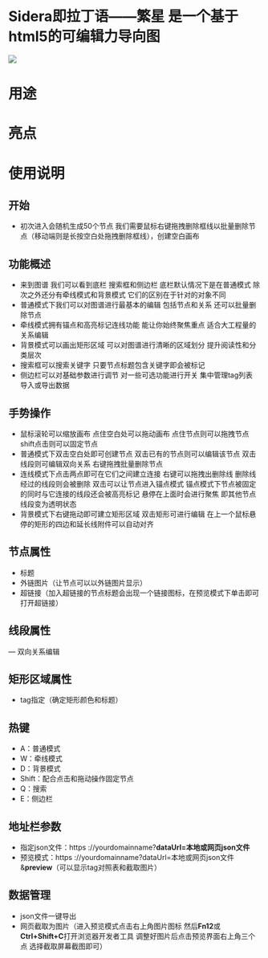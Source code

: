 # Sidera即拉丁语——繁星 是一个基于html5的可编辑力导向图 

![](https://lskypro.youzhi.icu/i/2025/09/24/68d3d2e757ba4.png)

# 用途
# 亮点
# 使用说明 
## 开始
- 初次进入会随机生成50个节点 我们需要鼠标右键拖拽删除框线以批量删除节点（移动端则是长按空白处拖拽删除框线），创建空白画布
## 功能概述
- 来到图谱 我们可以看到底栏 搜索框和侧边栏 底栏默认情况下是在普通模式 除次之外还分有牵线模式和背景模式 它们的区别在于针对的对象不同
- 普通模式下我们可以对图谱进行最基本的编辑 包括节点和关系 还可以批量删除节点
- 牵线模式拥有锚点和高亮标记连线功能 能让你始终聚焦重点 适合大工程量的关系编辑
- 背景模式可以画出矩形区域 可以对图谱进行清晰的区域划分 提升阅读性和分类层次
- 搜索框可以搜索关键字 只要节点标题包含关键字即会被标记
- 侧边栏可以对基础参数进行调节 对一些可选功能进行开关 集中管理tag列表 导入或导出数据
## 手势操作
- 鼠标滚轮可以缩放画布 点住空白处可以拖动画布 点住节点则可以拖拽节点 shift点击则可以固定节点
- 普通模式下双击空白处即可创建节点 双击已有的节点则可以编辑该节点 双击线段则可编辑双向关系 右键拖拽批量删除节点 
- 连线模式下点击两点即可在它们之间建立连接 右键可以拖拽出删除线 删除线经过的线段则会被删除 双击可以让节点进入锚点模式 锚点模式下节点被固定的同时与它连接的线段还会被高亮标记 悬停在上面时会进行聚焦 即其他节点线段变为透明状态
- 背景模式下右键拖动即可建立矩形区域 双击矩形可进行编辑 在上一个鼠标悬停的矩形的四边和延长线附件可以自动对齐
## 节点属性
- 标题
- 外链图片（让节点可以以外链图片显示）
- 超链接（加入超链接的节点标题会出现一个链接图标，在预览模式下单击即可打开超链接）
## 线段属性
— 双向关系编辑
## 矩形区域属性
- tag指定（确定矩形颜色和标题）
## 热键
- A：普通模式
- W：牵线模式
- D：背景模式
- Shift：配合点击和拖动操作固定节点
- Q：搜索
- E：侧边栏
## 地址栏参数
- 指定json文件：https ://yourdomainname?**dataUrl=本地或网页json文件**
- 预览模式：https ://yourdomainname?dataUrl=本地或网页json文件&**preview**（可以显示tag对照表和截取图片）
## 数据管理
- json文件一键导出
- 网页截取为图片（进入预览模式点击右上角图片图标 然后**Fn12**或**Ctrl+Shift+C**打开浏览器开发者工具 调整好图片后点击预览界面右上角三个点 选择截取屏幕截图即可）
